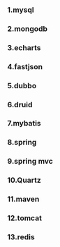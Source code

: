 ### 1.mysql

### 2.mongodb

### 3.echarts

### 4.fastjson

### 5.dubbo

### 6.druid

### 7.mybatis

### 8.spring

### 9.spring mvc

### 10.Quartz

### 11.maven

### 12.tomcat

### 13.redis